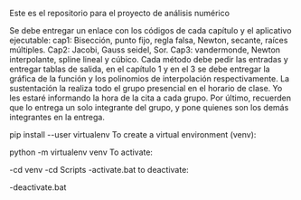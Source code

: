 Este es el repositorio para el proyecto de análisis numérico

Se debe entregar un enlace con los códigos de cada capítulo y el aplicativo ejecutable: cap1: Bisección, punto fijo, regla falsa, Newton, secante, raíces múltiples. Cap2: Jacobi, Gauss seidel, Sor. Cap3: vandermonde, Newton interpolante, spline lineal y cúbico.  Cada método debe pedir las entradas y entregar tablas de salida, en  el capítulo 1 y en el 3 se debe entregar la gráfica de la función y los polinomios de interpolación respectivamente. La sustentación la realiza todo el grupo presencial en el horario de clase. Yo les estaré informando la hora de la cita a cada grupo. Por último, recuerden que lo entrega un solo integrante del grupo, y pone quienes son los demás integrantes en la entrega.

pip install --user virtualenv
To create a virtual environment (venv):

python -m virtualenv venv
To activate:

-cd venv
-cd Scripts
-activate.bat
to deactivate:

-deactivate.bat